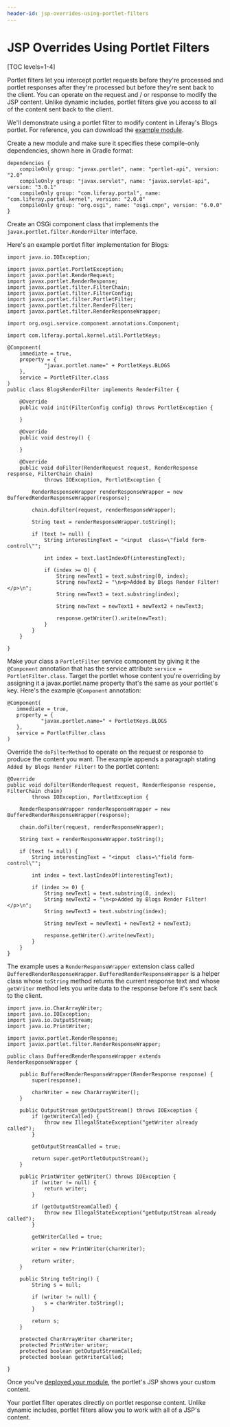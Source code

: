 ```yaml
---
header-id: jsp-overrides-using-portlet-filters
---
```


# JSP Overrides Using Portlet Filters

[TOC levels=1-4]

Portlet filters let you intercept portlet requests before they're processed and
portlet responses after they're processed but before they're sent back to the
client. You can operate on the request and / or response to modify the JSP
content. Unlike dynamic includes, portlet filters give you access to all of the
content sent back to the client. 

We'll demonstrate using a portlet filter to modify content in Liferay's Blogs portlet. For reference, you can download the
[example module](https://dev.liferay.com/documents/10184/656312/example-portlet-filter-customize-jsp-master.zip).

Create a new module and make sure it specifies these compile-only dependencies,
shown here in Gradle format:

    dependencies {
    	compileOnly group: "javax.portlet", name: "portlet-api", version: "2.0"
    	compileOnly group: "javax.servlet", name: "javax.servlet-api", version: "3.0.1"
    	compileOnly group: "com.liferay.portal", name: "com.liferay.portal.kernel", version: "2.0.0"
    	compileOnly group: "org.osgi", name: "osgi.cmpn", version: "6.0.0"
    }

Create an OSGi component class that implements the
`javax.portlet.filter.RenderFilter` interface. 

Here's an example portlet filter implementation for Blogs:

    import java.io.IOException;

    import javax.portlet.PortletException;
    import javax.portlet.RenderRequest;
    import javax.portlet.RenderResponse;
    import javax.portlet.filter.FilterChain;
    import javax.portlet.filter.FilterConfig;
    import javax.portlet.filter.PortletFilter;
    import javax.portlet.filter.RenderFilter;
    import javax.portlet.filter.RenderResponseWrapper;

    import org.osgi.service.component.annotations.Component;

    import com.liferay.portal.kernel.util.PortletKeys;

    @Component(
    	immediate = true,
    	property = {
    			"javax.portlet.name=" + PortletKeys.BLOGS
    	},
    	service = PortletFilter.class
    )
    public class BlogsRenderFilter implements RenderFilter {

    	@Override
    	public void init(FilterConfig config) throws PortletException {

    	}

    	@Override
    	public void destroy() {

    	}

    	@Override
    	public void doFilter(RenderRequest request, RenderResponse response, FilterChain chain)
    			throws IOException, PortletException {
    		
    		RenderResponseWrapper renderResponseWrapper = new BufferedRenderResponseWrapper(response);

    		chain.doFilter(request, renderResponseWrapper);

    		String text = renderResponseWrapper.toString();
    		
    		if (text != null) {
    			String interestingText = "<input  class=\"field form-control\"";

    			int index = text.lastIndexOf(interestingText);

    			if (index >= 0) {
    				String newText1 = text.substring(0, index);
    				String newText2 = "\n<p>Added by Blogs Render Filter!</p>\n";
    				String newText3 = text.substring(index);
    				
    				String newText = newText1 + newText2 + newText3;
    				
    				response.getWriter().write(newText);
    			}
    		}
    	}

    }

Make your class a `PortletFilter` service component by giving it the
`@Component` annotation that has the service attribute `service =
PortletFilter.class`. Target the portlet whose content you're overriding by assigning it a javax.portlet.name property that's the same as your portlet's key. Here's the example `@Component` annotation:

    @Component(
       immediate = true,
       property = {
               "javax.portlet.name=" + PortletKeys.BLOGS
       },
       service = PortletFilter.class
    )

Override the `doFilterMethod` to operate on the request or response to produce
the content you want. The example appends a paragraph stating `Added by Blogs
Render Filter!` to the portlet content:

	@Override
	public void doFilter(RenderRequest request, RenderResponse response, FilterChain chain)
			throws IOException, PortletException {

		RenderResponseWrapper renderResponseWrapper = new BufferedRenderResponseWrapper(response);

		chain.doFilter(request, renderResponseWrapper);

		String text = renderResponseWrapper.toString();

		if (text != null) {
			String interestingText = "<input  class=\"field form-control\"";

			int index = text.lastIndexOf(interestingText);

			if (index >= 0) {
				String newText1 = text.substring(0, index);
				String newText2 = "\n<p>Added by Blogs Render Filter!</p>\n";
				String newText3 = text.substring(index);

				String newText = newText1 + newText2 + newText3;

				response.getWriter().write(newText);
			}
		}
	}

The example uses a `RenderResponseWrapper` extension class called
`BufferedRenderResponseWrapper`. `BufferedRenderResponseWrapper` is a helper
class whose `toString` method returns the current response text and whose
`getWriter` method lets you write data to the response before it's sent back to
the client. 

    import java.io.CharArrayWriter;
    import java.io.IOException;
    import java.io.OutputStream;
    import java.io.PrintWriter;

    import javax.portlet.RenderResponse;
    import javax.portlet.filter.RenderResponseWrapper;

    public class BufferedRenderResponseWrapper extends RenderResponseWrapper {

    	public BufferedRenderResponseWrapper(RenderResponse response) {
    		super(response);

    		charWriter = new CharArrayWriter();
    	}

    	public OutputStream getOutputStream() throws IOException {
    		if (getWriterCalled) {
    			throw new IllegalStateException("getWriter already called");
    		}

    		getOutputStreamCalled = true;

    		return super.getPortletOutputStream();
    	}

    	public PrintWriter getWriter() throws IOException {
    		if (writer != null) {
    			return writer;
    		}

    		if (getOutputStreamCalled) {
    			throw new IllegalStateException("getOutputStream already called");
    		}

    		getWriterCalled = true;

    		writer = new PrintWriter(charWriter);

    		return writer;
    	}

    	public String toString() {
    		String s = null;

    		if (writer != null) {
    			s = charWriter.toString();
    		}

    		return s;
    	}

    	protected CharArrayWriter charWriter;
    	protected PrintWriter writer;
    	protected boolean getOutputStreamCalled;
    	protected boolean getWriterCalled;

    }

Once you've
[deployed your module](/docs/7-0/tutorials/-/knowledge_base/t/starting-module-development#building-and-deploying-a-module),
the portlet's JSP shows your custom content.

Your portlet filter operates directly on portlet response content. Unlike
dynamic includes, portlet filters allow you to work with all of a JSP's
content. 
